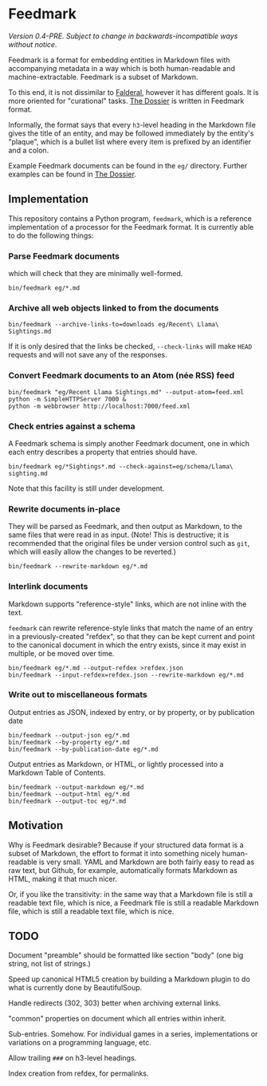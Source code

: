 Feedmark
========

*Version 0.4-PRE.  Subject to change in backwards-incompatible ways without notice.*

Feedmark is a format for embedding entities in Markdown files with
accompanying metadata in a way which is both human-readable and
machine-extractable.  Feedmark is a subset of Markdown.

To this end, it is not dissimilar to [Falderal][], however it has
different goals.  It is more oriented for "curational" tasks.
[The Dossier][] is written in Feedmark format.

Informally, the format says that every `h3`-level heading in the
Markdown file gives the title of an entity, and may be followed
immediately by the entity's "plaque", which is a bullet list
where every item is prefixed by an identifier and a colon.

Example Feedmark documents can be found in the `eg/` directory.
Further examples can be found in [The Dossier][].

Implementation
--------------

This repository contains a Python program, `feedmark`, which is a
reference implementation of a processor for the Feedmark format.
It is currently able to do the following things:

### Parse Feedmark documents

which will check that they are minimally well-formed.

    bin/feedmark eg/*.md

### Archive all web objects linked to from the documents

    bin/feedmark --archive-links-to=downloads eg/Recent\ Llama\ Sightings.md

If it is only desired that the links be checked, `--check-links` will
make `HEAD` requests and will not save any of the responses.

### Convert Feedmark documents to an Atom (née RSS) feed

    bin/feedmark "eg/Recent Llama Sightings.md" --output-atom=feed.xml
    python -m SimpleHTTPServer 7000 &
    python -m webbrowser http://localhost:7000/feed.xml

### Check entries against a schema

A Feedmark schema is simply another Feedmark document, one in which
each entry describes a property that entries should have.

    bin/feedmark eg/*Sightings*.md --check-against=eg/schema/Llama\ sighting.md

Note that this facility is still under development.

### Rewrite documents in-place

They will be parsed as Feedmark, and then output as Markdown, to the
same files that were read in as input.  (Note!  This is destructive;
it is recommended that the original files be under version control such
as `git`, which will easily allow the changes to be reverted.)

    bin/feedmark --rewrite-markdown eg/*.md

### Interlink documents

Markdown supports "reference-style" links, which are not inline
with the text.

`feedmark` can rewrite reference-style links that match the name of
an entry in a previously-created "refdex", so that they
can be kept current and point to the canonical document in which the
entry exists, since it may exist in multiple, or be moved over time.

    bin/feedmark eg/*.md --output-refdex >refdex.json
    bin/feedmark --input-refdex=refdex.json --rewrite-markdown eg/*.md

### Write out to miscellaneous formats

Output entries as JSON, indexed by entry, or by property, or by
publication date

    bin/feedmark --output-json eg/*.md
    bin/feedmark --by-property eg/*.md
    bin/feedmark --by-publication-date eg/*.md

Output entries as Markdown, or HTML, or lightly processed into
a Markdown Table of Contents.

    bin/feedmark --output-markdown eg/*.md
    bin/feedmark --output-html eg/*.md
    bin/feedmark --output-toc eg/*.md

Motivation
----------

Why is Feedmark desirable?  Because if your structured data format is
a subset of Markdown, the effort to format it into something
nicely human-readable is very small.  YAML and Markdown are both
fairly easy to read as raw text, but Github, for example,
automatically formats Markdown as HTML, making it that much nicer.

Or, if you like the transitivity: in the same way that a Markdown
file is still a readable text file, which is nice, a Feedmark file
is still a readable Markdown file, which is still a readable text
file, which is nice.

TODO
----

Document "preamble" should be formatted like section "body"
(one big string, not list of strings.)

Speed up canonical HTML5 creation by building a Markdown plugin
to do what is currently done by BeautifulSoup.

Handle redirects (302, 303) better when archiving external links.

"common" properties on document which all entries within inherit.

Sub-entries.  Somehow.  For individual games in a series, implementations
or variations on a programming language, etc.

Allow trailing `###` on h3-level headings.

Index creation from refdex, for permalinks.

[Falderal]: http://catseye.tc/node/Falderal
[The Dossier]: https://github.com/catseye/The-Dossier/
